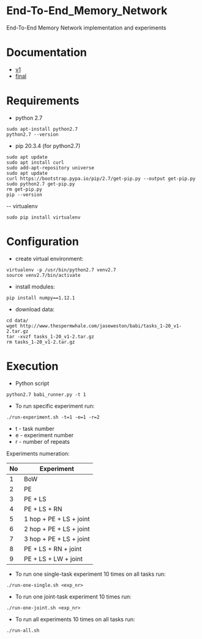 # End-To-End_Memory_Network
End-To-End Memory Network implementation and experiments

# Documentation
- [v1](https://demo.hedgedoc.org/q6ECn9yVQam88qt6V47kPw?both)
- [final](https://demo.hedgedoc.org/fb0incRUReC2PJciRZXvcA)

# Requirements
- python 2.7
```
sudo apt-install python2.7
python2.7 --version
```

- pip 20.3.4 (for python2.7)
```
sudo apt update
sudo apt install curl
sudo add-apt-repository universe
sudo apt update
curl https://bootstrap.pypa.io/pip/2.7/get-pip.py --output get-pip.py
sudo python2.7 get-pip.py
rm get-pip.py
pip --version
```

-- virtualenv
```
sudo pip install virtualenv
```

# Configuration
- create virtual environment:
```
virtualenv -p /usr/bin/python2.7 venv2.7
source venv2.7/bin/activate
```

- install modules:
```
pip install numpy==1.12.1
```

- download data:
```
cd data/
wget http://www.thespermwhale.com/jaseweston/babi/tasks_1-20_v1-2.tar.gz
tar -xvzf tasks_1-20_v1-2.tar.gz
rm tasks_1-20_v1-2.tar.gz
```

# Execution
- Python script
```
python2.7 babi_runner.py -t 1
```

- To run specific experiment run:
```
./run-experiment.sh -t=1 -e=1 -r=2
```
 * t - task number
 * e - experiment number
 * r - number of repeats

Experiments numeration:

|No |Experiment|
|---|---|
| 1 | BoW |
| 2 | PE |
| 3 | PE + LS |
| 4 | PE + LS + RN |
| 5 | 1 hop + PE + LS + joint |
| 6 | 2 hop + PE + LS + joint |
| 7 | 3 hop + PE + LS + joint |
| 8 | PE + LS + RN + joint |
| 9 | PE + LS + LW + joint |

- To run one single-task experiment 10 times on all tasks run:
```
./run-one-single.sh <exp_nr>
```

- To run one joint-task experiment 10 times run:
```
./run-one-joint.sh <exp_nr>
```

- To run all experiments 10 times on all tasks run:
```
./run-all.sh
```
